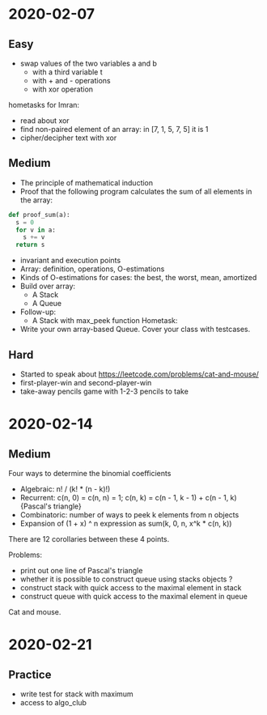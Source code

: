 # 2020-02-07
## Easy

* swap values of the two variables a and b
  * with a third variable t
  * with + and - operations
  * with xor operation

hometasks for Imran:
  * read about xor
  * find non-paired element of an array: in [7, 1, 5, 7, 5] it is 1
  * cipher/decipher text with xor

## Medium
* The principle of mathematical induction
* Proof that the following program calculates the sum of all elements in the array:
```python
def proof_sum(a):
  s = 0
  for v in a:
    s += v
  return s
```
 * invariant and execution points
 * Array: definition, operations, O-estimations
 * Kinds of O-estimations for cases: the best, the worst, mean, amortized
 * Build over array:
   * A Stack
   * A Queue
 * Follow-up:
   * A Stack with max_peek function
Hometask:
 * Write your own array-based Queue. Cover your class with testcases.
 
 ## Hard
  * Started to speak about https://leetcode.com/problems/cat-and-mouse/
  * first-player-win and second-player-win
  * take-away pencils game with 1-2-3 pencils to take
  
# 2020-02-14
## Medium

Four ways to determine the binomial coefficients
* Algebraic: n! / (k! * (n - k)!)
* Recurrent: c(n, 0) = c(n, n) = 1; c(n, k) = c(n - 1, k - 1) + c(n - 1, k) {Pascal's triangle}
* Combinatoric: number of ways to peek k elements from n objects
* Expansion of (1 + x) ^ n expression as sum(k, 0, n, x^k * c(n, k))


There are 12 corollaries between these 4 points.

Problems: 
* print out one line of Pascal's triangle
* whether it is possible to construct queue using stacks objects ?
* construct stack with quick access to the maximal element in stack
* construct queue with quick access to the maximal element in queue


Cat and mouse.

# 2020-02-21
## Practice

* write test for stack with maximum
* access to algo_club
